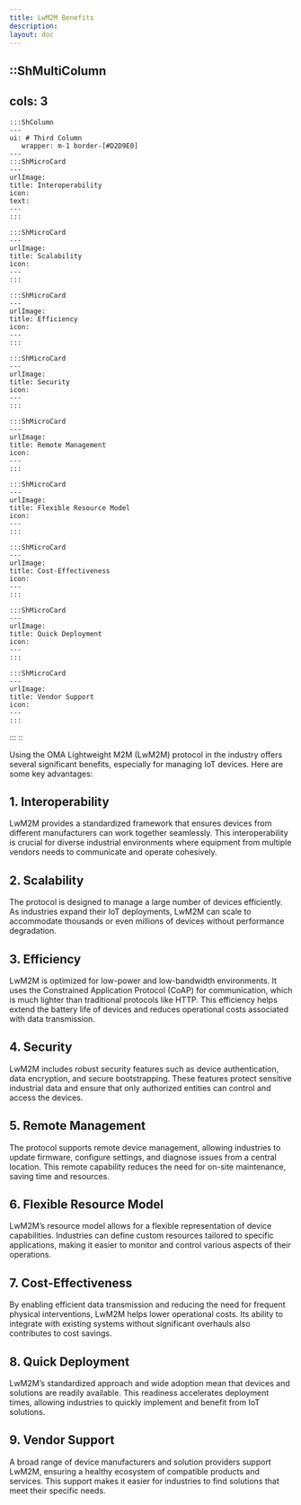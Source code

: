 ```yaml
---
title: LwM2M Benefits
description:
layout: doc
---
```


::ShMultiColumn
---
cols: 3
---
    :::ShColumn 
    --- 
    ui: # Third Column
       wrapper: m-1 border-[#D2D9E0]
    ---
    :::ShMicroCard
    ---
    urlImage: 
    title: Interoperability
    icon:
    text: 
    ---
    :::

    :::ShMicroCard
    ---
    urlImage: 
    title: Scalability
    icon:
    ---
    :::

    :::ShMicroCard
    ---
    urlImage: 
    title: Efficiency
    icon:
    ---
    :::

    :::ShMicroCard
    ---
    urlImage: 
    title: Security
    icon:
    ---
    :::

    :::ShMicroCard
    ---
    urlImage: 
    title: Remote Management
    icon:
    ---
    :::

    :::ShMicroCard
    ---
    urlImage: 
    title: Flexible Resource Model
    icon:
    ---
    :::

    :::ShMicroCard
    ---
    urlImage: 
    title: Cost-Effectiveness
    icon:
    ---
    :::

    :::ShMicroCard
    ---
    urlImage: 
    title: Quick Deployment
    icon:
    ---
    :::

    :::ShMicroCard
    ---
    urlImage: 
    title: Vendor Support
    icon:
    ---
    :::
 :::
::


Using the OMA Lightweight M2M (LwM2M) protocol in the industry offers several significant benefits, especially for managing IoT devices. Here are some key advantages:

## 1. **Interoperability**
LwM2M provides a standardized framework that ensures devices from different manufacturers can work together seamlessly. This interoperability is crucial for diverse industrial environments where equipment from multiple vendors needs to communicate and operate cohesively.

## 2. **Scalability**
The protocol is designed to manage a large number of devices efficiently. As industries expand their IoT deployments, LwM2M can scale to accommodate thousands or even millions of devices without performance degradation.

## 3. **Efficiency**
LwM2M is optimized for low-power and low-bandwidth environments. It uses the Constrained Application Protocol (CoAP) for communication, which is much lighter than traditional protocols like HTTP. This efficiency helps extend the battery life of devices and reduces operational costs associated with data transmission.

## 4. **Security**
LwM2M includes robust security features such as device authentication, data encryption, and secure bootstrapping. These features protect sensitive industrial data and ensure that only authorized entities can control and access the devices.

## 5. **Remote Management**
The protocol supports remote device management, allowing industries to update firmware, configure settings, and diagnose issues from a central location. This remote capability reduces the need for on-site maintenance, saving time and resources.

## 6. **Flexible Resource Model**
LwM2M’s resource model allows for a flexible representation of device capabilities. Industries can define custom resources tailored to specific applications, making it easier to monitor and control various aspects of their operations.

## 7. **Cost-Effectiveness**
By enabling efficient data transmission and reducing the need for frequent physical interventions, LwM2M helps lower operational costs. Its ability to integrate with existing systems without significant overhauls also contributes to cost savings.

## 8. **Quick Deployment**
LwM2M’s standardized approach and wide adoption mean that devices and solutions are readily available. This readiness accelerates deployment times, allowing industries to quickly implement and benefit from IoT solutions.

## 9. **Vendor Support**
A broad range of device manufacturers and solution providers support LwM2M, ensuring a healthy ecosystem of compatible products and services. This support makes it easier for industries to find solutions that meet their specific needs.


